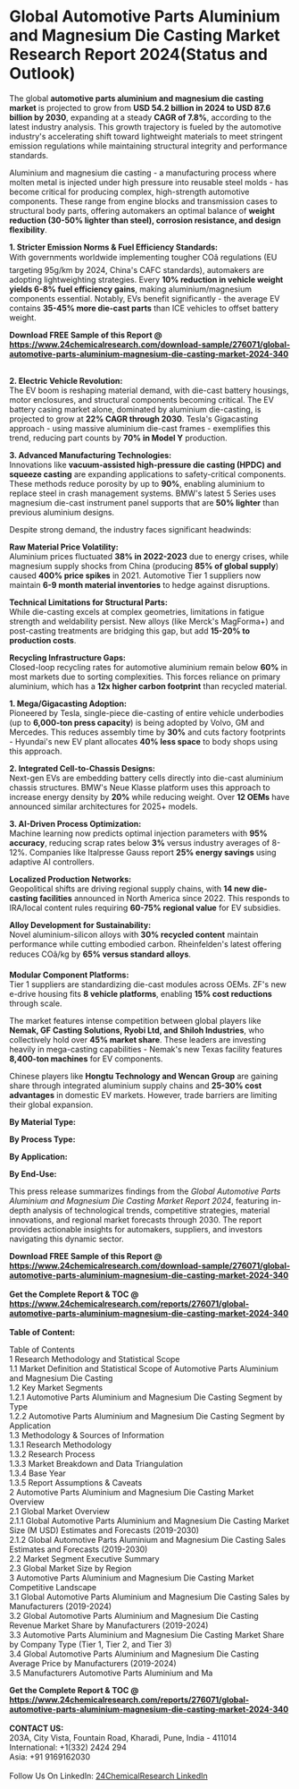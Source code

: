 <h1>Global Automotive Parts Aluminium and Magnesium Die Casting Market Research Report 2024(Status and Outlook)</h1><p>The global <strong>automotive parts aluminium and magnesium die casting market</strong> is projected to grow from <strong>USD 54.2 billion in 2024 to USD 87.6 billion by 2030</strong>, expanding at a steady <strong>CAGR of 7.8%</strong>, according to the latest industry analysis. This growth trajectory is fueled by the automotive industry's accelerating shift toward lightweight materials to meet stringent emission regulations while maintaining structural integrity and performance standards.</p><p>Aluminium and magnesium die casting - a manufacturing process where molten metal is injected under high pressure into reusable steel molds - has become critical for producing complex, high-strength automotive components. These range from engine blocks and transmission cases to structural body parts, offering automakers an optimal balance of <strong>weight reduction (30-50% lighter than steel), corrosion resistance, and design flexibility</strong>.</p><p><strong>1. Stricter Emission Norms &amp; Fuel Efficiency Standards:</strong><br>
With governments worldwide implementing tougher COâ regulations (EU targeting 95g/km by 2024, China's CAFC standards), automakers are adopting lightweighting strategies. Every <strong>10% reduction in vehicle weight yields 6-8% fuel efficiency gains</strong>, making aluminium/magnesium components essential. Notably, EVs benefit significantly - the average EV contains <strong>35-45% more die-cast parts</strong> than ICE vehicles to offset battery weight.</p><div><b>Download FREE Sample of this Report @ 
            <a href="https://www.24chemicalresearch.com/download-sample/276071/global-automotive-parts-aluminium-magnesium-die-casting-market-2024-340">
            https://www.24chemicalresearch.com/download-sample/276071/global-automotive-parts-aluminium-magnesium-die-casting-market-2024-340</a></b></div><br><p><strong>2. Electric Vehicle Revolution:</strong><br>
The EV boom is reshaping material demand, with die-cast battery housings, motor enclosures, and structural components becoming critical. The EV battery casing market alone, dominated by aluminium die-casting, is projected to grow at <strong>22% CAGR through 2030</strong>. Tesla's Gigacasting approach - using massive aluminium die-cast frames - exemplifies this trend, reducing part counts by <strong>70% in Model Y</strong> production.</p><p><strong>3. Advanced Manufacturing Technologies:</strong><br>
Innovations like <strong>vacuum-assisted high-pressure die casting (HPDC) and squeeze casting</strong> are expanding applications to safety-critical components. These methods reduce porosity by up to <strong>90%</strong>, enabling aluminium to replace steel in crash management systems. BMW's latest 5 Series uses magnesium die-cast instrument panel supports that are <strong>50% lighter</strong> than previous aluminium designs.</p><p>Despite strong demand, the industry faces significant headwinds:</p><p><strong>Raw Material Price Volatility:</strong><br>
	Aluminium prices fluctuated <strong>38% in 2022-2023</strong> due to energy crises, while magnesium supply shocks from China (producing <strong>85% of global supply</strong>) caused <strong>400% price spikes</strong> in 2021. Automotive Tier 1 suppliers now maintain <strong>6-9 month material inventories</strong> to hedge against disruptions.</p><p><strong>Technical Limitations for Structural Parts:</strong><br>
	While die-casting excels at complex geometries, limitations in fatigue strength and weldability persist. New alloys (like Merck's MagForma+) and post-casting treatments are bridging this gap, but add <strong>15-20% to production costs</strong>.</p><p><strong>Recycling Infrastructure Gaps:</strong><br>
	Closed-loop recycling rates for automotive aluminium remain below <strong>60%</strong> in most markets due to sorting complexities. This forces reliance on primary aluminium, which has a <strong>12x higher carbon footprint</strong> than recycled material.</p><p><strong>1. Mega/Gigacasting Adoption:</strong><br>
Pioneered by Tesla, single-piece die-casting of entire vehicle underbodies (up to <strong>6,000-ton press capacity</strong>) is being adopted by Volvo, GM and Mercedes. This reduces assembly time by <strong>30%</strong> and cuts factory footprints - Hyundai's new EV plant allocates <strong>40% less space</strong> to body shops using this approach.</p><p><strong>2. Integrated Cell-to-Chassis Designs:</strong><br>
Next-gen EVs are embedding battery cells directly into die-cast aluminium chassis structures. BMW's Neue Klasse platform uses this approach to increase energy density by <strong>20%</strong> while reducing weight. Over <strong>12 OEMs</strong> have announced similar architectures for 2025+ models.</p><p><strong>3. AI-Driven Process Optimization:</strong><br>
Machine learning now predicts optimal injection parameters with <strong>95% accuracy</strong>, reducing scrap rates below <strong>3%</strong> versus industry averages of 8-12%. Companies like Italpresse Gauss report <strong>25% energy savings</strong> using adaptive AI controllers.</p><p><strong>Localized Production Networks:</strong><br>
	Geopolitical shifts are driving regional supply chains, with <strong>14 new die-casting facilities</strong> announced in North America since 2022. This responds to IRA/local content rules requiring <strong>60-75% regional value</strong> for EV subsidies.</p><p><strong>Alloy Development for Sustainability:</strong><br>
	Novel aluminium-silicon alloys with <strong>30% recycled content</strong> maintain performance while cutting embodied carbon. Rheinfelden's latest offering reduces COâ/kg by <strong>65% versus standard alloys</strong>.</p><p><strong>Modular Component Platforms:</strong><br>
	Tier 1 suppliers are standardizing die-cast modules across OEMs. ZF's new e-drive housing fits <strong>8 vehicle platforms</strong>, enabling <strong>15% cost reductions</strong> through scale.</p><p>The market features intense competition between global players like <strong>Nemak, GF Casting Solutions, Ryobi Ltd, and Shiloh Industries</strong>, who collectively hold over <strong>45% market share</strong>. These leaders are investing heavily in mega-casting capabilities - Nemak's new Texas facility features <strong>8,400-ton machines</strong> for EV components.</p><p>Chinese players like <strong>Hongtu Technology and Wencan Group</strong> are gaining share through integrated aluminium supply chains and <strong>25-30% cost advantages</strong> in domestic EV markets. However, trade barriers are limiting their global expansion.</p><p><strong>By Material Type:</strong></p><p><strong>By Process Type:</strong></p><p><strong>By Application:</strong></p><p><strong>By End-Use:</strong></p><p>This press release summarizes findings from the <em>Global Automotive Parts Aluminium and Magnesium Die Casting Market Report 2024</em>, featuring in-depth analysis of technological trends, competitive strategies, material innovations, and regional market forecasts through 2030. The report provides actionable insights for automakers, suppliers, and investors navigating this dynamic sector.</p><div><b>Download FREE Sample of this Report @ 
            <a href="https://www.24chemicalresearch.com/download-sample/276071/global-automotive-parts-aluminium-magnesium-die-casting-market-2024-340">
            https://www.24chemicalresearch.com/download-sample/276071/global-automotive-parts-aluminium-magnesium-die-casting-market-2024-340</a></b></div><br><div><b>Get the Complete Report & TOC @ 
            <a href="https://www.24chemicalresearch.com/reports/276071/global-automotive-parts-aluminium-magnesium-die-casting-market-2024-340">
            https://www.24chemicalresearch.com/reports/276071/global-automotive-parts-aluminium-magnesium-die-casting-market-2024-340</a></b></div><br>
            <b>Table of Content:</b><p>Table of Contents<br />
1 Research Methodology and Statistical Scope<br />
1.1 Market Definition and Statistical Scope of Automotive Parts Aluminium and Magnesium Die Casting<br />
1.2 Key Market Segments<br />
1.2.1 Automotive Parts Aluminium and Magnesium Die Casting Segment by Type<br />
1.2.2 Automotive Parts Aluminium and Magnesium Die Casting Segment by Application<br />
1.3 Methodology & Sources of Information<br />
1.3.1 Research Methodology<br />
1.3.2 Research Process<br />
1.3.3 Market Breakdown and Data Triangulation<br />
1.3.4 Base Year<br />
1.3.5 Report Assumptions & Caveats<br />
2 Automotive Parts Aluminium and Magnesium Die Casting Market Overview<br />
2.1 Global Market Overview<br />
2.1.1 Global Automotive Parts Aluminium and Magnesium Die Casting Market Size (M USD) Estimates and Forecasts (2019-2030)<br />
2.1.2 Global Automotive Parts Aluminium and Magnesium Die Casting Sales Estimates and Forecasts (2019-2030)<br />
2.2 Market Segment Executive Summary<br />
2.3 Global Market Size by Region<br />
3 Automotive Parts Aluminium and Magnesium Die Casting Market Competitive Landscape<br />
3.1 Global Automotive Parts Aluminium and Magnesium Die Casting Sales by Manufacturers (2019-2024)<br />
3.2 Global Automotive Parts Aluminium and Magnesium Die Casting Revenue Market Share by Manufacturers (2019-2024)<br />
3.3 Automotive Parts Aluminium and Magnesium Die Casting Market Share by Company Type (Tier 1, Tier 2, and Tier 3)<br />
3.4 Global Automotive Parts Aluminium and Magnesium Die Casting Average Price by Manufacturers (2019-2024)<br />
3.5 Manufacturers Automotive Parts Aluminium and Ma</p><div><b>Get the Complete Report & TOC @ 
            <a href="https://www.24chemicalresearch.com/reports/276071/global-automotive-parts-aluminium-magnesium-die-casting-market-2024-340">
            https://www.24chemicalresearch.com/reports/276071/global-automotive-parts-aluminium-magnesium-die-casting-market-2024-340</a></b></div><br><b>CONTACT US:</b><br>
            203A, City Vista, Fountain Road, Kharadi, Pune, India - 411014<br>
            International: +1(332) 2424 294<br>
            Asia: +91 9169162030 <br><br>
            Follow Us On LinkedIn: <a href="https://www.linkedin.com/company/24chemicalresearch/">24ChemicalResearch LinkedIn</a>